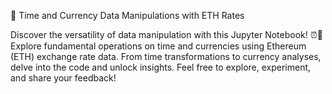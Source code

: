📑 Time and Currency Data Manipulations with ETH Rates

Discover the versatility of data manipulation with this Jupyter Notebook! ⏰💱 Explore fundamental operations on time and currencies using Ethereum (ETH) exchange rate data.
From time transformations to currency analyses, delve into the code and unlock insights. Feel free to explore, experiment, and share your feedback!
